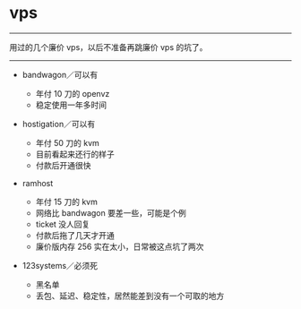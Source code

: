 # vps

---

用过的几个廉价 vps，以后不准备再跳廉价 vps 的坑了。

---

+ bandwagon／可以有
	- 年付 10 刀的 openvz
	- 稳定使用一年多时间

+ hostigation／可以有
	- 年付 50 刀的 kvm
	- 目前看起来还行的样子
	- 付款后开通很快

+ ramhost
	- 年付 15 刀的 kvm
	- 网络比 bandwagon 要差一些，可能是个例
	- ticket 没人回复
	- 付款后拖了几天才开通
	- 廉价版内存 256 实在太小，日常被这点坑了两次

+ 123systems／必须死
	- 黑名单
	- 丢包、延迟、稳定性，居然能差到没有一个可取的地方
